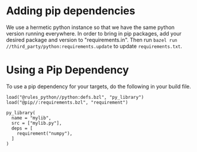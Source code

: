 
# Adding pip dependencies

We use a hermetic python instance so that we have the same python version running everywhere. In
order to bring in pip packages, add your desired package and version to "requirements.in". Then run
`bazel run //third_party/python:requirements.update` to update `requirements.txt`.

# Using a Pip Dependency

To use a pip dependency for your targets, do the following in your build file.
```
load("@rules_python//python:defs.bzl", "py_library")
load("@pip//:requirements.bzl", "requirement")

py_library(
  name = "mylib",
  src = ["mylib.py"],
  deps = [
    requirement("numpy"),
  ]
)


```
